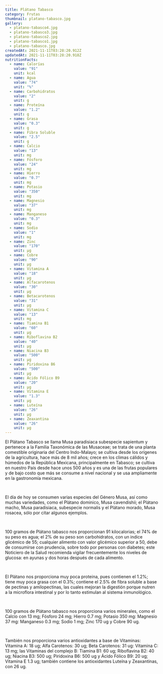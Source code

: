 ```yaml
---
title: Plátano Tabasco
category: Frutas
thumbnail: platano-tabasco.jpg
gallery:
  - platano-tabasco4.jpg
  - platano-tabasco3.jpg
  - platano-tabasco2.jpg
  - platano-tabasco1.jpg
  - platano-tabasco.jpg
createdAt: 2021-11-11T03:28:20.912Z
updatedAt: 2021-11-11T03:28:20.918Z
nutritionFacts:
  - name: Calorías
    value: "91"
    unit: kcal
  - name: Agua
    value: "74"
    unit: "%"
  - name: Carbohidratos
    value: "2"
    unit: g
  - name: Proteína
    value: "1.2"
    unit: g
  - name: Grasa
    value: "0.3"
    unit: g
  - name: Fibra Soluble
    value: "2.5"
    unit: g
  - name: Calcio
    value: "13"
    unit: mg
  - name: Fósforo
    value: "24"
    unit: mg
  - name: Hierro
    value: "0.7"
    unit: mg
  - name: Potasio
    value: "350"
    unit: mg
  - name: Magnesio
    value: "37"
    unit: mg
  - name: Manganeso
    value: "0.3"
    unit: mg
  - name: Sodio
    value: "1"
    unit: mg
  - name: Zinc
    value: "170"
    unit: µg
  - name: Cobre
    value: "90"
    unit: µg
  - name: Vitamina A
    value: "18"
    unit: µg
  - name: Alfacarotenos
    value: "30"
    unit: µg
  - name: Betacarotenos
    value: "31"
    unit: µg
  - name: Vitamina C
    value: "13"
    unit: mg
  - name: Tiamina B1
    value: "60"
    unit: µg
  - name: Riboflavina B2
    value: "40"
    unit: µg
  - name: Niacina B3
    value: "500"
    unit: µg
  - name: Piridoxina B6
    value: "500"
    unit: µg
  - name: Ácido Fólico B9
    value: "20"
    unit: µg
  - name: Vitamina E
    value: "1.3"
    unit: µg
  - name: Luteína
    value: "26"
    unit: µg
  - name: Zeaxantina
    value: "26"
    unit: µg
---
```

El Plátano Tabasco se llama Musa paradisiaca subespecie sapientum y pertenece a la Familia Taxonómica de las Musaceae; se trata de una planta comestible originaria del Centro Indo-Malayo; se cultiva desde los orígenes de la agricultura, hace más de 8 mil años; crece en los climas cálidos y húmedos de la República Mexicana, principalmente en Tabasco; se cultiva en nuestro País desde hace unos 500 años y es una de las frutas populares y de bajo costo que más se consume a nivel nacional y se usa ampliamente en la gastronomía mexicana.

<br/>

El día de hoy se consumen varias especies del Género Musa, así como muchas variedades, como el Plátano dominico, Musa cavendishii; el Plátano macho, Musa paradisiaca, subespecie normalis y el Plátano morado, Musa rosacea, sólo por citar algunos ejemplos.

<br/>

100 gramos de Plátano tabasco nos proporcionan 91 kilocalorias; el 74% de su peso es agua; el 2% de su peso son carbohidratos, con un indice glicémico de 55; cualquier alimento con valor glicémico superior a 50, debe de consumirse con prudencia, sobre todo por personas con diabetes; este Noticiero de la Salud recomienda vigilar frecuentemente los niveles de glucosa: en ayunas y dos horas después de cada alimento.

<br/>

El Plátano nos proporciona muy poca proteina, pues contienen el 1.2%; tiene muy poca grasa con el 0.3%; contiene el 2.5% de fibra soluble a base de pectinas y amilopectinas, las cuales mejoran la digestión porque nutren a la microflora intestinal y por lo tanto estimulan al sistema inmunológico.

<br/>

100 gramos de Plátano tabasco nos proporciona varios minerales, como el Calcio con 13 mg; Fósforo 24 mg; Hierro 0.7 mg; Potasio 350 mg: Magnesio 37 mg: Manganeso 0.3 mg; Sodio 1 mg; Zinc 170 ug y Cobre 90 ug.

<br/>

También nos proporciona varios antioxidantes a base de Vitaminas: Vitamina A: 18 ug; Alfa Carotenos: 30 ug; Beta Carotenos: 31 ug: Vitamina C: 13 mg; las Vitaminas del complejo B: Tiamina B1: 60 ug; Riboflavina B2: 40 ug; Niacina B3: 500 ug; Piridoxina B6: 500 ug y Ácido Fólico B9: 20 ug; Vitamina E 1.3 ug; también contiene los antioxidantes Luteína y Zeaxantinas, con 26 ug.